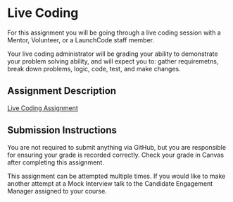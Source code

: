 # Live Coding
For this assignment you will be going through a live coding session with a Mentor, Volunteer, or a LaunchCode staff member.

Your live coding administrator will be grading your ability to demonstrate your problem solving ability, and will expect you to: 
gather requiremetns, break down problems, logic, code, test, and make changes.

## Assignment Description
[Live Coding Assignment](https://education.launchcode.org/liftoff/assignments/live-coding/)

## Submission Instructions
You are not required to submit anything via GitHub, but you are responsible for ensuring your grade is recorded correctly. 
Check your grade in Canvas after completing this assignment.

This assignment can be attempted multiple times. If you would like to make another attempt at a Mock Interview talk to the Candidate 
Engagement Manager assigned to your course.